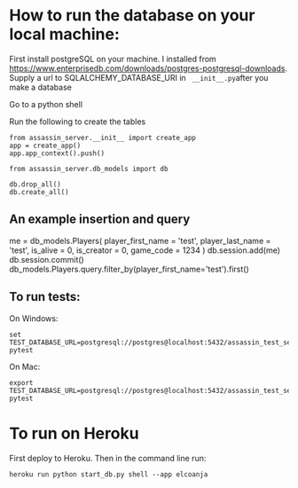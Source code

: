 # How to run the database on your local machine:

First install postgreSQL on your machine. I installed from https://www.enterprisedb.com/downloads/postgres-postgresql-downloads.
Supply a url to SQLALCHEMY_DATABASE_URI in ``` __init__.py```after you make a database

Go to a python shell

Run the following to create the tables
```
from assassin_server.__init__ import create_app
app = create_app()
app.app_context().push()

from assassin_server.db_models import db

db.drop_all()
db.create_all()
```
## An example insertion and query
me = db_models.Players(
    player_first_name = 'test',
    player_last_name = 'test',
    is_alive = 0,
    is_creator = 0,
    game_code = 1234
    )
db.session.add(me)
db.session.commit()
db_models.Players.query.filter_by(player_first_name='test').first()

## To run tests:
On Windows:
```
set TEST_DATABASE_URL=postgresql://postgres@localhost:5432/assassin_test_server
pytest
```
On Mac:
```
export TEST_DATABASE_URL=postgresql://postgres@localhost:5432/assassin_test_server
pytest
```
# To run on Heroku
First deploy to Heroku. Then in the command line run:
```
heroku run python start_db.py shell --app elcoanja
```
